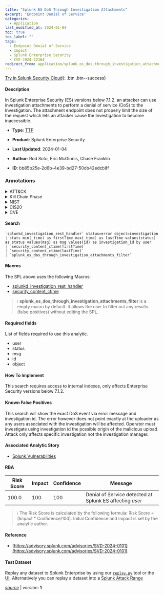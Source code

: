 ```yaml
---
title: "Splunk ES DoS Through Investigation Attachments"
excerpt: "Endpoint Denial of Service"
categories:
  - Application
last_modified_at: 2024-01-04
toc: true
toc_label: ""
tags:
  - Endpoint Denial of Service
  - Impact
  - Splunk Enterprise Security
  - CVE-2024-22164
redirect_from: application/splunk_es_dos_through_investigation_attachments/
---
```




[Try in Splunk Security Cloud](https://www.splunk.com/en_us/cyber-security.html){: .btn .btn--success}

#### Description

In Splunk Enterprise Security (ES) versions below 7.1.2, an attacker can use investigation attachments to perform a denial of service (DoS) to the Investigation. The attachment endpoint does not properly limit the size of the request which lets an attacker cause the Investigation to become inaccessible.

- **Type**: [TTP](https://github.com/splunk/security_content/wiki/Detection-Analytic-Types)
- **Product**: Splunk Enterprise Security

- **Last Updated**: 2024-01-04
- **Author**: Rod Soto, Eric McGinnis, Chase Franklin
- **ID**: bb85b25e-2d6b-4e39-bd27-50db42edcb8f

### Annotations
<details>
  <summary>ATT&CK</summary>

<div markdown="1">

#### [ATT&CK](https://attack.mitre.org/)

| ID          | Technique   | Tactic         |
| ----------- | ----------- |--------------- |
| [T1499](https://attack.mitre.org/techniques/T1499/) | Endpoint Denial of Service | Impact |

</div>
</details>


<details>
  <summary>Kill Chain Phase</summary>

<div markdown="1">

* Actions On Objectives


</div>
</details>


<details>
  <summary>NIST</summary>

<div markdown="1">

* DE.CM



</div>
</details>

<details>
  <summary>CIS20</summary>

<div markdown="1">

* CIS 10



</div>
</details>

<details>
  <summary>CVE</summary>

<div markdown="1">

| ID          | Summary | [CVSS](https://nvd.nist.gov/vuln-metrics/cvss) |
| ----------- | ----------- | -------------- |
| [CVE-2024-22164](https://nvd.nist.gov/vuln/detail/CVE-2024-22164) |  |  |



</div>
</details>


#### Search

```
`splunkd_investigation_rest_handler` status=error object=investigation 
| stats min(_time) as firstTime max(_time) as lastTime values(status) as status values(msg) as msg values(id) as investigation_id by user 
| `security_content_ctime(firstTime)` 
| `security_content_ctime(lastTime)` 
| `splunk_es_dos_through_investigation_attachments_filter`
```

#### Macros
The SPL above uses the following Macros:
* [splunkd_investigation_rest_handler](https://github.com/splunk/security_content/blob/develop/macros/splunkd_investigation_rest_handler.yml)
* [security_content_ctime](https://github.com/splunk/security_content/blob/develop/macros/security_content_ctime.yml)

> :information_source:
> **splunk_es_dos_through_investigation_attachments_filter** is a empty macro by default. It allows the user to filter out any results (false positives) without editing the SPL.



#### Required fields
List of fields required to use this analytic.
* user
* status
* msg
* id
* object



#### How To Implement
This search requires access to internal indexes, only affects Enterprise Security versions below 7.1.2.
#### Known False Positives
This search will show the exact DoS event via error message and investigation id. The error however does not point exactly at the uploader as any users associated with the investigation will be affected. Operator must investigate using investigation id the possible origin of the malicious upload. Attack only affects specific investigation not the investigation manager.

#### Associated Analytic Story
* [Splunk Vulnerabilities](/stories/splunk_vulnerabilities)




#### RBA

| Risk Score  | Impact      | Confidence   | Message      |
| ----------- | ----------- |--------------|--------------|
| 100.0 | 100 | 100 | Denial of Service detected at Splunk ES affecting $user$ |


> :information_source:
> The Risk Score is calculated by the following formula: Risk Score = (Impact * Confidence/100). Initial Confidence and Impact is set by the analytic author.


#### Reference

* [https://advisory.splunk.com/advisories/SVD-2024-0101](https://advisory.splunk.com/advisories/SVD-2024-0101)



#### Test Dataset
Replay any dataset to Splunk Enterprise by using our [`replay.py`](https://github.com/splunk/attack_data#using-replaypy) tool or the [UI](https://github.com/splunk/attack_data#using-ui).
Alternatively you can replay a dataset into a [Splunk Attack Range](https://github.com/splunk/attack_range#replay-dumps-into-attack-range-splunk-server)




[*source*](https://github.com/splunk/security_content/tree/develop/detections/application/splunk_es_dos_through_investigation_attachments.yml) \| *version*: **1**